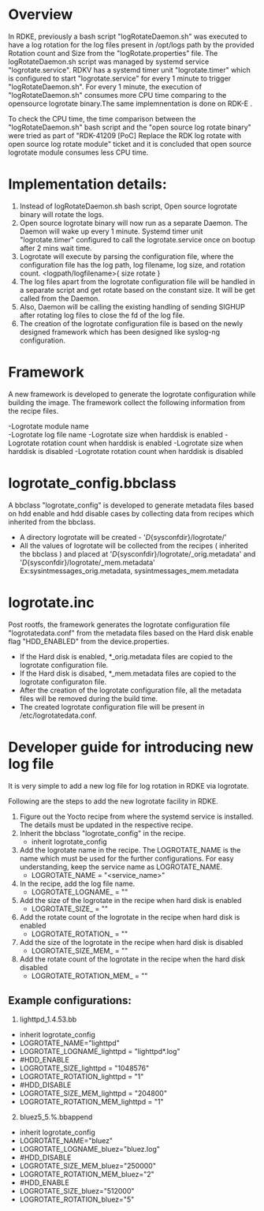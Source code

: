 # Overview

In RDKE, previously a bash script "logRotateDaemon.sh" was executed to have a log rotation for the log files present in /opt/logs path by the provided Rotation count and Size from the "logRotate.properties" file. The logRotateDaemon.sh script was managed by systemd service "logrotate.service". RDKV has a systemd timer unit "logrotate.timer" which is configured to start "logrotate.service" for every 1 minute  to trigger "logRotateDaemon.sh". For every 1 minute, the execution of "logRotateDaemon.sh" consumes more CPU time comparing to the opensource logrotate binary.The same implemnentation is done on RDK-E .

To check the CPU time, the time comparison between the "logRotateDaemon.sh" bash script and the "open source log rotate binary" were tried as part of "RDK-41209 [PoC] Replace the RDK log rotate with open source log rotate module" ticket and it is concluded that open source logrotate module consumes less CPU time.

# Implementation details:
 1. Instead of logRotateDaemon.sh bash script, Open source logrotate binary will rotate the logs.
 2. Open source logrotate binary will now run as a separate Daemon. The Daemon will wake up every 1 minute. Systemd timer unit "logrotate.timer" configured to call the logrotate.service once on bootup after 2 mins wait time.
 3. Logrotate will execute by parsing the configuration file, where the configuration file has the log path, log filename, log size, and rotation count.
	<logpath/logfilename>{
	size <size>
        rotate <rotate count>
	}         
 4. The log files apart from the logrotate configuration file will be handled in a separate script and get rotate based on the constant size. It will be get called from the Daemon.
 5. Also, Daemon will be calling the existing handling of sending SIGHUP after rotating log files to close the fd of the log file.
 6. The creation of the logrotate configuration file is based on the newly designed framework which has been designed like syslog-ng configuration.  

# Framework
A new framework is developed to generate the logrotate configuration while building the image. The framework collect the following information from the recipe files.

 -Logrotate module name  
 -Logrotate log file name 
 -Logrotate size when harddisk is enabled 
 -Logrotate rotation count when harddisk is enabled 
 -Logrotate size when harddisk is disabled
 -Logrotate rotation count when harddisk is disabled

# logrotate_config.bbclass
A bbclass "logrotate_config" is developed to generate metadata files based on hdd enable and hdd disable cases by collecting data from recipes which inherited from the bbclass.

- A directory logrotate will be created - '${D}${sysconfdir}/logrotate/'
- All the values of logrotate will be collected from the recipes ( inherited the bbclass ) and placed at '${D}${sysconfdir}/logrotate/<PN><logname>_orig.metadata' and '${D}${sysconfdir}/logrotate/<PN><logname>_mem.metadata'
	Ex:sysintmessages_orig.metadata, sysintmessages_mem.metadata

# logrotate.inc
Post rootfs, the framework generates the logrotate configuration file "logrotatedata.conf" from the metadata files based on the Hard disk enable flag "HDD_ENABLED" from the device.properties.

- If the Hard disk is enabled, *_orig.metadata files are copied to the logrotate configuration file.
- If the Hard disk is disabed, *_mem.metadata files are copied to the logrotate configuraton file.
- After the creation of the logrotate configuration file, all the metadata files will be removed during the build time.
- The created logrotate configuration file will be present in /etc/logrotatedata.conf.

# Developer guide for introducing new log file
It is very simple to add a new log file for log rotation in RDKE via logrotate. 

Following are the steps to add the new logrotate facility in RDKE.

1. Figure out the Yocto recipe from where the systemd service is installed. The details must be updated in the respective recipe.
2. Inherit the bbclass "logrotate_config" in the recipe.
   - inherit logrotate_config
3. Add the logrotate name in the recipe. The LOGROTATE_NAME is the name which must be used for the further configurations. For easy understanding, keep the service name as LOGROTATE_NAME.
   - LOGROTATE_NAME = "<service_name>"
4. In the recipe, add the log file name.
   - LOGROTATE_LOGNAME_<servicename> = "<logfilename>"	
5. Add the size of the logrotate in the recipe when hard disk is enabled
   - LOGROTATE_SIZE_<servicename> = "<size>"
6. Add the rotate count of the logrotate in the recipe when hard disk is enabled
   - LOGROTATE_ROTATION_<servicename> = "<rotate count>"
7. Add the size of the logrotate in the recipe when hard disk is disabled 
   - LOGROTATE_SIZE_MEM_<servicename> = "<size>"
8. Add the rotate count of the logrotate in the recipe when the hard disk disabled
   - LOGROTATE_ROTATION_MEM_<servicename> = "<rotate count>"

## Example configurations:

1. lighttpd_1.4.53.bb

- inherit logrotate_config
- LOGROTATE_NAME="lighttpd"
- LOGROTATE_LOGNAME_lighttpd = "lighttpd*.log"
- #HDD_ENABLE
- LOGROTATE_SIZE_lighttpd    = "1048576"
- LOGROTATE_ROTATION_lighttpd  = "1"
- #HDD_DISABLE
- LOGROTATE_SIZE_MEM_lighttpd    = "204800"
- LOGROTATE_ROTATION_MEM_lighttpd  = "1"

2. bluez5_5.%.bbappend  

- inherit logrotate_config
- LOGROTATE_NAME="bluez"
- LOGROTATE_LOGNAME_bluez="bluez.log"
- #HDD_DISABLE
- LOGROTATE_SIZE_MEM_bluez="250000"
- LOGROTATE_ROTATION_MEM_bluez="2"
- #HDD_ENABLE
- LOGROTATE_SIZE_bluez="512000"
- LOGROTATE_ROTATION_bluez="5"
